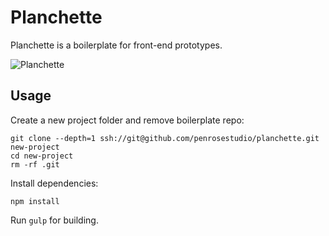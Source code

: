 Planchette
==========

Planchette is a boilerplate for front-end prototypes.

![Planchette](https://raw.githubusercontent.com/penrosestudio/planchette/master/src/images/planchette.jpg)

Usage
-----

Create a new project folder and remove boilerplate repo:
```
git clone --depth=1 ssh://git@github.com/penrosestudio/planchette.git new-project
cd new-project
rm -rf .git
```

Install dependencies:
```
npm install
```

Run ```gulp``` for building.
